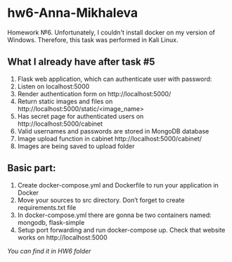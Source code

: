 # hw6-Anna-Mikhaleva
Homework №6.
Unfortunately, I couldn't install docker on my version of Windows. Therefore, this task was performed in Kali Linux.

## What I already have after task #5
1. Flask web application, which can authenticate user with password:
1. Listen on localhost:5000
1. Render authentication form on http://localhost:5000/
1. Return static images and files on http://localhost:5000/static/<image_name>
1. Has secret page for authenticated users on http://localhost:5000/cabinet
1. Valid usernames and passwords are stored in MongoDB database
1. Image upload function in cabinet http://localhost:5000/cabinet/
1. Images are being saved to upload folder

## Basic part:
1. Create docker-compose.yml and Dockerfile to run your application in Docker
1. Move your sources to src directory. Don’t forget to create requirements.txt file
1. In docker-compose.yml there are gonna be two containers named: mongodb, flask-simple
1. Setup port forwarding and run docker-compose up. Check that website works on http://localhost:5000


_You can find it in HW6 folder_
